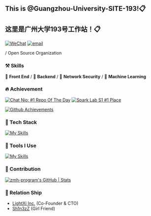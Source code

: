 ## This is @Guangzhou-University-SITE-193!📋
## 这里是广州大学193号工作站！📋


[![WeChat](https://img.shields.io/badge/-GZHU--program-black?labelColor=black&logo=wechat&logoColor=white&style=flat-square)](./)
[![email](https://img.shields.io/badge/-zhongye@e.gzhu.edu.cn-black?labelColor=black&logo=gmail&logoColor=white&style=flat-square)](zhongye@e.gzhu.edu.cn)


 / Open Source Organization

### ⚒ Skills

🥪 **Front End** / 🥗 **Backend** / 🍊 **Network Security** / 🍑 **Machine Learning**

### 🔥 Achievement

[![Chat Nio: #1 Repo Of The Day](https://trendshift.io/api/badge/repositories/6369)](https://trendshift.io/repositories/6369)
[![Spark Lab S1 #1 Place](https://spark-lab.city/api/badge?session=1&prize=1)](https://spark-lab.city)

[![Github Achievements](metrics.plugin.achievements.compact.svg)](https://github.com/lowlighter/metrics)

### 🍉 Tech Stack

[![My Skills](https://skillicons.dev/icons?i=c,go,rust,python,arduino,lua,nodejs,php,react,next,vue,nuxt,angular,express,tailwindcss,redux,bootstrap,html,css,js,jquery,ts,less,scss,fastapi,django,flask,pytorch,tensorflow,opencv,qt,electron,tauri,threejs)](https://skillicons.dev)

### 🔨 Tools I Use

[![My Skills](https://skillicons.dev/icons?i=mysql,sqlite,redis,postgresql,rabbitmq,docker,kubernetes,nginx,git,npm,pnpm,yarn,vite,vitest,webpack,babel,cmake,anaconda,github,grafana,githubactions,jenkins,figma,aws,azure,gcp,cloudflare,vercel,netlify,heroku)](https://skillicons.dev)

### 🍏 Contribution

[![zmh-program's GitHub | Stats](https://stats.quira.sh/zmh-program/github?theme=dark)](https://quira.sh?utm_source=widgets&utm_campaign=zmh-program)

### 🙌 Relation Ship

- [LightXi Inc.](https://github.com/LightXi) (Co-Founder & CTO)
- [Sh1n3zZ](https://github.com/Sh1n3zZ) (Girl Friend)
